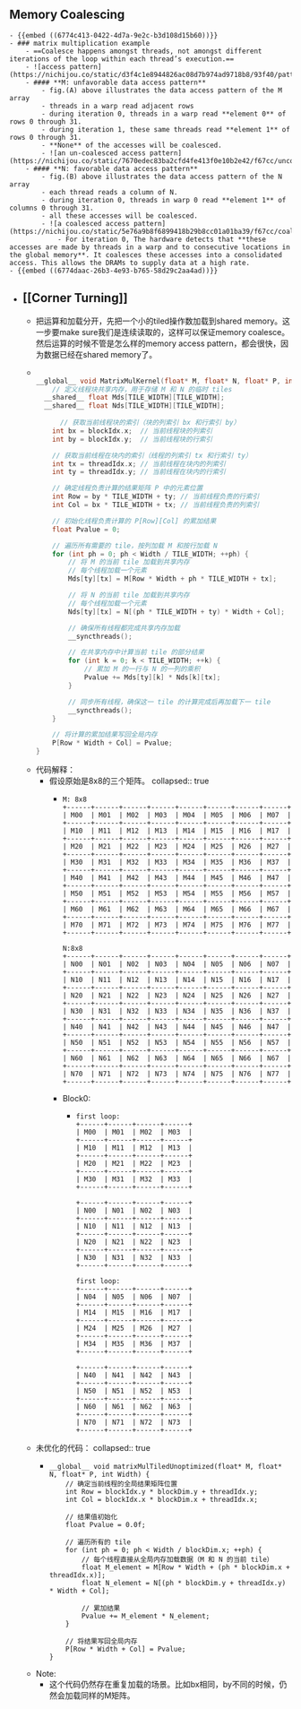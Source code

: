 ## Memory Coalescing
	- {{embed ((6774c413-0422-4d7a-9e2c-b3d108d15b60))}}
	- ### matrix multiplication example
		- ==Coalesce happens amongst threads, not amongst different iterations of the loop within each thread’s execution.==
		- ![access pattern](https://nichijou.co/static/d3f4c1e8944826ac08d7b974ad9718b8/93f40/pattern.jpg)
		- #### **M: unfavorable data access pattern**
			- fig.(A) above illustrates the data access pattern of the M array
			- threads in a warp read adjacent rows
			- during iteration 0, threads in a warp read **element 0** of rows 0 through 31.
			- during iteration 1, these same threads read **element 1** of rows 0 through 31.
			- **None** of the accesses will be coalesced.
			- ![an un-coalesced access pattern](https://nichijou.co/static/7670edec83ba2cfd4fe413f0e10b2e42/f67cc/uncoalescedP.jpg)
		- #### **N: favorable data access pattern**
			- fig.(B) above illustrates the data access pattern of the N array
			- each thread reads a column of N.
			- during iteration 0, threads in warp 0 read **element 1** of columns 0 through 31.
			- all these accesses will be coalesced.
			- ![a coalesced access pattern](https://nichijou.co/static/5e76a9b8f6899418b29b8cc01a01ba39/f67cc/coalescedP.jpg)
				- For iteration 0, The hardware detects that **these accesses are made by threads in a warp and to consecutive locations in the global memory**. It coalesces these accesses into a consolidated access. This allows the DRAMs to supply data at a high rate.
	- {{embed ((6774daac-26b3-4e93-b765-58d29c2aa4ad))}}
- ## [[Corner Turning]]
	- 把运算和加载分开，先把一个小的tiled操作数加载到shared memory。这一步要make sure我们是连续读取的，这样可以保证memory coalesce。然后运算的时候不管是怎么样的memory access pattern，都会很快，因为数据已经在shared memory了。
	- ```c++
	  
	  __global__ void MatrixMulKernel(float* M, float* N, float* P, int Width) {
	      // 定义线程块共享内存，用于存储 M 和 N 的临时 tiles
	  	__shared__ float Mds[TILE_WIDTH][TILE_WIDTH];
	  	__shared__ float Nds[TILE_WIDTH][TILE_WIDTH];
	    
	    	// 获取当前线程块的索引（块的列索引 bx 和行索引 by）
	      int bx = blockIdx.x;  // 当前线程块的列索引
	      int by = blockIdx.y;  // 当前线程块的行索引
	  
	      // 获取当前线程在块内的索引（线程的列索引 tx 和行索引 ty）
	      int tx = threadIdx.x; // 当前线程在块内的列索引
	      int ty = threadIdx.y; // 当前线程在块内的行索引
	  
	      // 确定线程负责计算的结果矩阵 P 中的元素位置
	      int Row = by * TILE_WIDTH + ty; // 当前线程负责的行索引
	      int Col = bx * TILE_WIDTH + tx; // 当前线程负责的列索引
	  
	      // 初始化线程负责计算的 P[Row][Col] 的累加结果
	      float Pvalue = 0;
	  
	      // 遍历所有需要的 tile，按列加载 M 和按行加载 N
	      for (int ph = 0; ph < Width / TILE_WIDTH; ++ph) {
	          // 将 M 的当前 tile 加载到共享内存
	          // 每个线程加载一个元素
	          Mds[ty][tx] = M[Row * Width + ph * TILE_WIDTH + tx];
	  
	          // 将 N 的当前 tile 加载到共享内存
	          // 每个线程加载一个元素
	          Nds[ty][tx] = N[(ph * TILE_WIDTH + ty) * Width + Col];
	  
	          // 确保所有线程都完成共享内存加载
	          __syncthreads();
	  
	          // 在共享内存中计算当前 tile 的部分结果
	          for (int k = 0; k < TILE_WIDTH; ++k) {
	              // 累加 M 的一行与 N 的一列的乘积
	              Pvalue += Mds[ty][k] * Nds[k][tx];
	          }
	  
	          // 同步所有线程，确保这一 tile 的计算完成后再加载下一 tile
	          __syncthreads();
	      }
	  
	      // 将计算的累加结果写回全局内存
	      P[Row * Width + Col] = Pvalue;
	  }
	  ```
	- 代码解释：
		- 假设原始是8x8的三个矩阵。
		  collapsed:: true
			- ```
			  M: 8x8
			  +------+------+------+------+------+------+------+------+
			  | M00  | M01  | M02  | M03  | M04  | M05  | M06  | M07  |
			  +------+------+------+------+------+------+------+------+
			  | M10  | M11  | M12  | M13  | M14  | M15  | M16  | M17  |
			  +------+------+------+------+------+------+------+------+
			  | M20  | M21  | M22  | M23  | M24  | M25  | M26  | M27  |
			  +------+------+------+------+------+------+------+------+
			  | M30  | M31  | M32  | M33  | M34  | M35  | M36  | M37  |
			  +------+------+------+------+------+------+------+------+
			  | M40  | M41  | M42  | M43  | M44  | M45  | M46  | M47  |
			  +------+------+------+------+------+------+------+------+
			  | M50  | M51  | M52  | M53  | M54  | M55  | M56  | M57  |
			  +------+------+------+------+------+------+------+------+
			  | M60  | M61  | M62  | M63  | M64  | M65  | M66  | M67  |
			  +------+------+------+------+------+------+------+------+
			  | M70  | M71  | M72  | M73  | M74  | M75  | M76  | M77  |
			  +------+------+------+------+------+------+------+------+
			  
			  N:8x8
			  +------+------+------+------+------+------+------+------+
			  | N00  | N01  | N02  | N03  | N04  | N05  | N06  | N07  |
			  +------+------+------+------+------+------+------+------+
			  | N10  | N11  | N12  | N13  | N14  | N15  | N16  | N17  |
			  +------+------+------+------+------+------+------+------+
			  | N20  | N21  | N22  | N23  | N24  | N25  | N26  | N27  |
			  +------+------+------+------+------+------+------+------+
			  | N30  | N31  | N32  | N33  | N34  | N35  | N36  | N37  |
			  +------+------+------+------+------+------+------+------+
			  | N40  | N41  | N42  | N43  | N44  | N45  | N46  | N47  |
			  +------+------+------+------+------+------+------+------+
			  | N50  | N51  | N52  | N53  | N54  | N55  | N56  | N57  |
			  +------+------+------+------+------+------+------+------+
			  | N60  | N61  | N62  | N63  | N64  | N65  | N66  | N67  |
			  +------+------+------+------+------+------+------+------+
			  | N70  | N71  | N72  | N73  | N74  | N75  | N76  | N77  |
			  +------+------+------+------+------+------+------+------+
			  ```
			- Block0:
				- ```
				  first loop:
				  +------+------+------+------+
				  | M00  | M01  | M02  | M03  |
				  +------+------+------+------+
				  | M10  | M11  | M12  | M13  |
				  +------+------+------+------+
				  | M20  | M21  | M22  | M23  | 
				  +------+------+------+------+
				  | M30  | M31  | M32  | M33  | 
				  +------+------+------+------+
				  
				  +------+------+------+------+
				  | N00  | N01  | N02  | N03  |
				  +------+------+------+------+
				  | N10  | N11  | N12  | N13  |
				  +------+------+------+------+
				  | N20  | N21  | N22  | N23  | 
				  +------+------+------+------+
				  | N30  | N31  | N32  | N33  | 
				  +------+------+------+------+
				  
				  first loop:
				  +------+------+------+------+
				  | N04  | N05  | N06  | N07  |
				  +------+------+------+------+
				  | M14  | M15  | M16  | M17  |
				  +------+------+------+------+
				  | M24  | M25  | M26  | M27  |
				  +------+------+------+------+
				  | M34  | M35  | M36  | M37  |
				  +------+------+------+------+
				  
				  +------+------+------+------+
				  | N40  | N41  | N42  | N43  |
				  +------+------+------+------+
				  | N50  | N51  | N52  | N53  |
				  +------+------+------+------+
				  | N60  | N61  | N62  | N63  |
				  +------+------+------+------+
				  | N70  | N71  | N72  | N73  |
				  +------+------+------+------+
				  ```
	- 未优化的代码：
	  collapsed:: true
		- ```
		  __global__ void matrixMulTiledUnoptimized(float* M, float* N, float* P, int Width) {
		      // 确定当前线程的全局结果矩阵位置
		      int Row = blockIdx.y * blockDim.y + threadIdx.y;
		      int Col = blockIdx.x * blockDim.x + threadIdx.x;
		  
		      // 结果值初始化
		      float Pvalue = 0.0f;
		  
		      // 遍历所有的 tile
		      for (int ph = 0; ph < Width / blockDim.x; ++ph) {
		          // 每个线程直接从全局内存加载数据（M 和 N 的当前 tile）
		          float M_element = M[Row * Width + (ph * blockDim.x + threadIdx.x)];
		          float N_element = N[(ph * blockDim.y + threadIdx.y) * Width + Col];
		  
		          // 累加结果
		          Pvalue += M_element * N_element;
		      }
		  
		      // 将结果写回全局内存
		      P[Row * Width + Col] = Pvalue;
		  }
		  ```
	- Note:
		- 这个代码仍然存在重复加载的场景。比如bx相同，by不同的时候，仍然会加载同样的M矩阵。